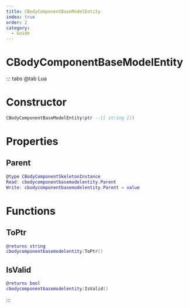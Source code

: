 ```yaml
---
title: CBodyComponentBaseModelEntity
index: true
order: 2
category:
  - Guide
---
```


# CBodyComponentBaseModelEntity

::: tabs
@tab Lua
# Constructor
```lua
CBodyComponentBaseModelEntity(ptr --[[ string ]])
```
# Properties
## Parent 
```lua
@type CBodyComponentSkeletonInstance
Read: cbodycomponentbasemodelentity.Parent
Write: cbodycomponentbasemodelentity.Parent = value
```
# Functions
## ToPtr
```lua
@returns string
cbodycomponentbasemodelentity:ToPtr()
```
## IsValid
```lua
@returns bool
cbodycomponentbasemodelentity:IsValid()
```

:::